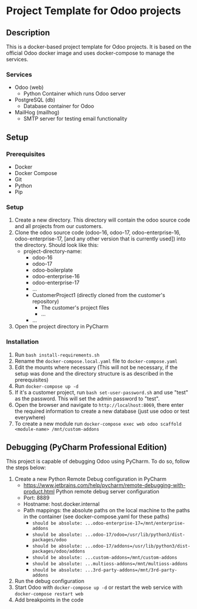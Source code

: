 # Project Template for Odoo projects

## Description
This is a docker-based project template for Odoo projects. It is based on the official Odoo docker image and uses docker-compose to manage the services.
### Services
- Odoo (web)
  - Python Container which runs Odoo server 
- PostgreSQL (db)
  - Database container for Odoo
- MailHog (mailhog)
  - SMTP server for testing email functionality

## Setup
### Prerequisites
- Docker
- Docker Compose
- Git
- Python
- Pip

### Setup
1. Create a new directory. This directory will contain the odoo source code and all projects from our customers.
2. Clone the odoo source code (odoo-16, odoo-17, odoo-enterprise-16, odoo-enterprise-17, [and any other version that is currently used]) into the directory. Should look like this:
   - project-directory-name:
     - odoo-16
     - odoo-17
     - odoo-boilerplate
     - odoo-enterprise-16
     - odoo-enterprise-17
     - ...
     - CustomerProject1 (directly cloned from the customer's repository)
       - The customer's project files
       - ...
     - ...
3. Open the project directory in PyCharm

### Installation
1. Run `bash install-requirements.sh`
2. Rename the `docker-compose.local.yaml` file to `docker-compose.yaml`
3. Edit the mounts where necessary (This will not be necessary, if the setup was done and the directory structure is as described in the prerequisites)
4. Run `docker-compose up -d`
5. If it's a customer project, run `bash set-user-password.sh` and use "test" as the password. This will set the admin password to "test".
6. Open the browser and navigate to `http://localhost:8069`, there enter the required information to create a new database (just use odoo or test everywhere)
7. To create a new module run `docker-compose exec web odoo scaffold <module-name> /mnt/custom-addons`

## Debugging (PyCharm Professional Edition)

This project is capable of debugging Odoo using PyCharm. To do so, follow the steps below:
1. Create a new Python Remote Debug configuration in PyCharm
   - https://www.jetbrains.com/help/pycharm/remote-debugging-with-product.html Python remote debug server configuration
   - Port: 8889
   - Hostname: host.docker.internal
   - Path mappings: the absolute paths on the local machine to the paths in the container (see docker-compose.yaml for these paths)
     - `should be absolute: ...odoo-enterprise-17=/mnt/enterprise-addons`
     - `should be absolute: ...odoo-17/odoo=/usr/lib/python3/dist-packages/odoo`
     - `should be absolute: ...odoo-17/addons=/usr/lib/python3/dist-packages/odoo/addons`
     - `should be absolute: ...custom-addons=/mnt/custom-addons`
     - `should be absolute: ...multioss-addons=/mnt/multioss-addons`
     - `should be absolute: ...3rd-party-addons=/mnt/3rd-party-addons`
3. Run the debug configuration
4. Start Odoo with `docker-compose up -d` or restart the web service with `docker-compose restart web`
5. Add breakpoints in the code
